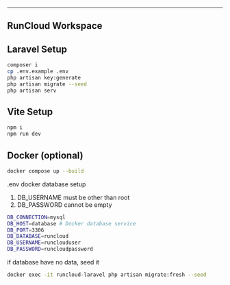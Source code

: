 --------------------
RunCloud Workspace
--------------------

Laravel Setup
---------------------------------------------------
```sh
composer i
cp .env.example .env
php artisan key:generate
php artisan migrate --seed
php artisan serv
```

Vite Setup
---------------------------------------------------
```sh
npm i
npm run dev
```

Docker (optional)
---------------------------------------------------
```sh
docker compose up --build 
```
.env docker database setup

1. DB_USERNAME must be other than root
2. DB_PASSWORD cannot be empty
   
```sh
DB_CONNECTION=mysql
DB_HOST=database # Docker database service
DB_PORT=3306
DB_DATABASE=runcloud
DB_USERNAME=runclouduser
DB_PASSWORD=runcloudpassword
```

if database have no data, seed it
```sh
docker exec -it runcloud-laravel php artisan migrate:fresh --seed
```

